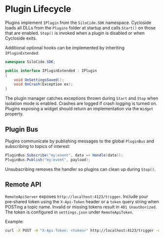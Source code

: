 # Plugin Lifecycle

Plugins implement `IPlugin` from the `SiloCide.SDK` namespace. Cycloside loads all DLLs from the `Plugins` folder at startup and calls `Start()` on those that are enabled. `Stop()` is invoked when a plugin is disabled or when Cycloside exits.

Additional optional hooks can be implemented by inheriting `IPluginExtended`:

```csharp
namespace SiloCide.SDK;

public interface IPluginExtended : IPlugin
{
    void OnSettingsSaved();
    void OnCrash(Exception ex);
}
```

The plugin manager catches exceptions thrown during `Start` and `Stop` when isolation mode is enabled. Crashes are logged if crash logging is turned on. Plugins exposing a widget should return an implementation via the `Widget` property.

## Plugin Bus

Plugins communicate by publishing messages to the global `PluginBus` and subscribing to topics of interest:

```csharp
PluginBus.Subscribe("my:event", data => Handle(data));
PluginBus.Publish("my:event", payload);
```

Unsubscribing removes the handler so plugins can clean up during `Stop()`.

## Remote API

`RemoteApiServer` exposes `http://localhost:4123/trigger`. Include your pre‑shared token using the `X-Api-Token` header or a `token` query string when POSTing a topic name. Invalid or missing tokens result in `401 Unauthorized`. The token is configured in `settings.json` under `RemoteApiToken`.

Example:

```bash
curl -X POST -H "X-Api-Token: <token>" http://localhost:4123/trigger -d "my:event"
```
